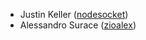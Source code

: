 - Justin Keller ([nodesocket](https://github.com/nodesocket))
- Alessandro Surace ([zioalex](https://github.com/zioalex))
